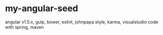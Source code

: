 # my-angular-seed
angular v1.5.x, gulp, bower, eslint, johnpapa style, karma, visualstudio code with spring, maven
